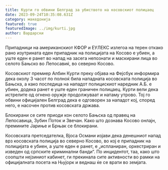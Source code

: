 ```yaml
---
title: Курти го обвини Белград за убиството на косовскиот полицаец
date: 2023-09-24T10:35:08.631Z
category: македонија
featured: true
featuredImage: ../img/kurti.jpg
author: Вардарски
---
```

<!--StartFragment-->

Припадници на американскиот КФОР и ЕУЛЕКС излегоа на терен откако рано изутрината еден припадник на полицијата на Косово е убиен, а уште еден е ранет во напад на засега непознати и маскирани лица во селото Бањско во Лепосавиќ, во северно Косово.

Косовскиот премиер Албин Курти преку објава на Фејсбук информира дека околу 3 часот по полноќ била нападната косовската полиција во Бањска, а како последица на нападот полицискиот наредник А.Б. е убиен, додека ранет е уште еден граничен полицаец. Курти вели дека истрелите од огнено оружје продолжуваат и натаму утрово. Тој го обвини официјален Белград дека е одговорен за нападот кој, според него, е насочен против косовската држава.

Блокирани се сите приоди кон селото Бањска од правец на Лепосавица, Зубин Поток и Звечан. Како што дознава Косово онлајн, премините Јариње и Брњак се блокирани. 

Косовската претседателка, Вјоса Османи изјави дека денешниот напад врз косовската полиција во северно Косово, во кој е припадник на полицијата е убиен, а уште еден е ранет, е „испланиран, оркестриран и изведен од српските криминални банди“. По инцидентот, таа, како што соопшти нејзиниот кабинет, ги прекинала сите активности во рамки на официјалната посета на Њујорк и веднаш ќе се врати во земјата. 

<!--EndFragment-->